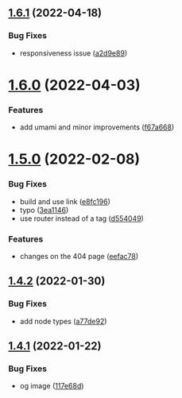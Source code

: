## [1.6.1](https://github.com/avneesh0612/portfolio/compare/v1.6.0...v1.6.1) (2022-04-18)

### Bug Fixes

-   responsiveness issue ([a2d9e89](https://github.com/avneesh0612/portfolio/commit/a2d9e89b5c0c7cbfca5015517e78b0cb8e96ff10))

# [1.6.0](https://github.com/avneesh0612/portfolio/compare/v1.5.0...v1.6.0) (2022-04-03)

### Features

-   add umami and minor improvements ([f67a668](https://github.com/avneesh0612/portfolio/commit/f67a6688b3f452bf492abf9582ff4af2637a4ccd))

# [1.5.0](https://github.com/avneesh0612/portfolio/compare/v1.4.2...v1.5.0) (2022-02-08)

### Bug Fixes

-   build and use link ([e8fc196](https://github.com/avneesh0612/portfolio/commit/e8fc1965d0f7d77fec6aecd0f0e8b8e8791f9312))
-   typo ([3ea1146](https://github.com/avneesh0612/portfolio/commit/3ea11468f2aa841de16712e253a03c941ae77f85))
-   use router instead of a tag ([d554049](https://github.com/avneesh0612/portfolio/commit/d554049f05bae4cde300afa6d152f7b39f45adeb))

### Features

-   changes on the 404 page ([eefac78](https://github.com/avneesh0612/portfolio/commit/eefac7857de018db1906f82d7cc1aef7204490bd))

## [1.4.2](https://github.com/avneesh0612/portfolio/compare/v1.4.1...v1.4.2) (2022-01-30)

### Bug Fixes

-   add node types ([a77de92](https://github.com/avneesh0612/portfolio/commit/a77de92b4e04b87a2f5bc51d6c1c11a861716065))

## [1.4.1](https://github.com/avneesh0612/portfolio/compare/v1.4.0...v1.4.1) (2022-01-22)

### Bug Fixes

-   og image ([117e68d](https://github.com/avneesh0612/portfolio/commit/117e68d7449a4f8bf1bf0bcd294b4dfa4b987b8a))
